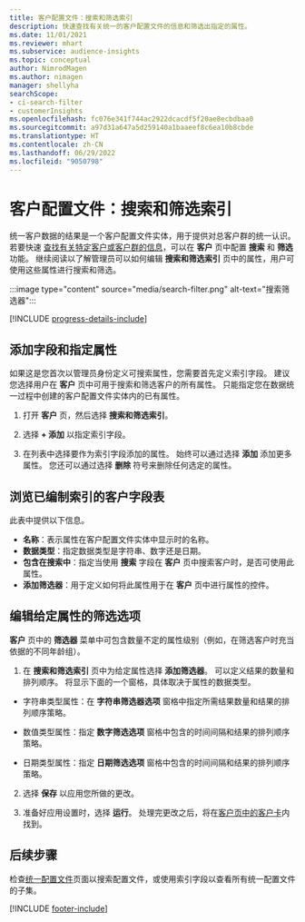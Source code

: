 ```yaml
---
title: 客户配置文件：搜索和筛选索引
description: 快速查找有关统一的客户配置文件的信息和筛选出指定的属性。
ms.date: 11/01/2021
ms.reviewer: mhart
ms.subservice: audience-insights
ms.topic: conceptual
author: NimrodMagen
ms.author: nimagen
manager: shellyha
searchScope:
- ci-search-filter
- customerInsights
ms.openlocfilehash: fc076e341f744ac2922dcacdf5f20ae8ecbdbaa0
ms.sourcegitcommit: a97d31a647a5d259140a1baaeef8c6ea10b8cbde
ms.translationtype: HT
ms.contentlocale: zh-CN
ms.lasthandoff: 06/29/2022
ms.locfileid: "9050798"
---
```

# <a name="customer-profiles-search--filter-index"></a>客户配置文件：搜索和筛选索引

统一客户数据的结果是一个客户配置文件实体，用于提供对总客户群的统一认识。 若要快速 [查找有关特定客户或客户群的信息](customer-profiles.md)，可以在 **客户** 页中配置 **搜索** 和 **筛选** 功能。 继续阅读以了解管理员可以如何编辑 **搜索和筛选索引** 页中的属性，用户可使用这些属性进行搜索和筛选。

   :::image type="content" source="media/search-filter.png" alt-text="搜索筛选器":::

[!INCLUDE [progress-details-include](includes/progress-details-pane.md)]

## <a name="add-fields-and-specify-attributes"></a>添加字段和指定属性

如果这是您首次以管理员身份定义可搜索属性，您需要首先定义索引字段。 建议您选择用户在 **客户** 页中可用于搜索和筛选客户的所有属性。 只能指定您在数据统一过程中创建的客户配置文件实体内的已有属性。

1. 打开 **客户** 页，然后选择 **搜索和筛选索引**。

2. 选择 **+ 添加** 以指定索引字段。

3. 在列表中选择要作为索引字段添加的属性。 始终可以通过选择 **添加** 添加更多属性。 您还可以通过选择 **删除** 符号来删除任何选定的属性。

## <a name="explore-the-indexed-customer-fields-table"></a>浏览已编制索引的客户字段表

此表中提供以下信息。

- **名称**：表示属性在客户配置文件实体中显示时的名称。
- **数据类型**：指定数据类型是字符串、数字还是日期。
- **包含在搜索中**：指定当使用 **搜索** 字段在 **客户** 页中搜索客户时，是否可使用此属性。
- **添加筛选器**：用于定义如何将此属性用于在 **客户** 页中进行属性的控件。

## <a name="editing-filtering-options-for-a-given-attribute"></a>编辑给定属性的筛选选项

**客户** 页中的 **筛选器** 菜单中可包含数量不定的属性级别（例如，在筛选客户时充当依据的不同年龄组）。

1. 在 **搜索和筛选索引** 页中为给定属性选择 **添加筛选器**。 可以定义结果的数量和排列顺序。 将显示下面的一个窗格，具体取决于属性的数据类型。

- 字符串类型属性：在 **字符串筛选器选项** 窗格中指定所需结果数量和结果的排列顺序策略。

- 数值类型属性：指定 **数字筛选选项** 窗格中包含的时间间隔和结果的排列顺序策略。

- 日期类型属性：指定 **日期筛选选项** 窗格中包含的时间间隔和结果的排列顺序策略。

2. 选择 **保存** 以应用您所做的更改。

3. 准备好应用设置时，选择 **运行**。 处理完更改之后，将在[客户页中的客户卡](customer-profiles.md)内找到。 

## <a name="next-steps"></a>后续步骤

检查[统一配置文件](customer-profiles.md)页面以搜索配置文件，或使用索引字段以查看所有统一配置文件的子集。


[!INCLUDE [footer-include](includes/footer-banner.md)]
